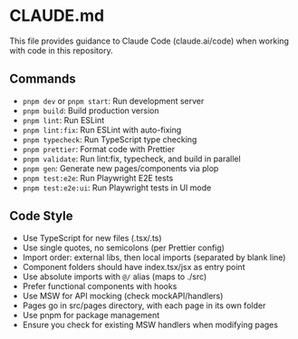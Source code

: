 # CLAUDE.md

This file provides guidance to Claude Code (claude.ai/code) when working with code in this repository.

## Commands
- `pnpm dev` or `pnpm start`: Run development server
- `pnpm build`: Build production version
- `pnpm lint`: Run ESLint
- `pnpm lint:fix`: Run ESLint with auto-fixing
- `pnpm typecheck`: Run TypeScript type checking
- `pnpm prettier`: Format code with Prettier
- `pnpm validate`: Run lint:fix, typecheck, and build in parallel
- `pnpm gen`: Generate new pages/components via plop
- `pnpm test:e2e`: Run Playwright E2E tests
- `pnpm test:e2e:ui`: Run Playwright tests in UI mode

## Code Style
- Use TypeScript for new files (.tsx/.ts)
- Use single quotes, no semicolons (per Prettier config)
- Import order: external libs, then local imports (separated by blank line)
- Component folders should have index.tsx/jsx as entry point
- Use absolute imports with `@/` alias (maps to ./src)
- Prefer functional components with hooks
- Use MSW for API mocking (check mockAPI/handlers)
- Pages go in src/pages directory, with each page in its own folder
- Use pnpm for package management
- Ensure you check for existing MSW handlers when modifying pages